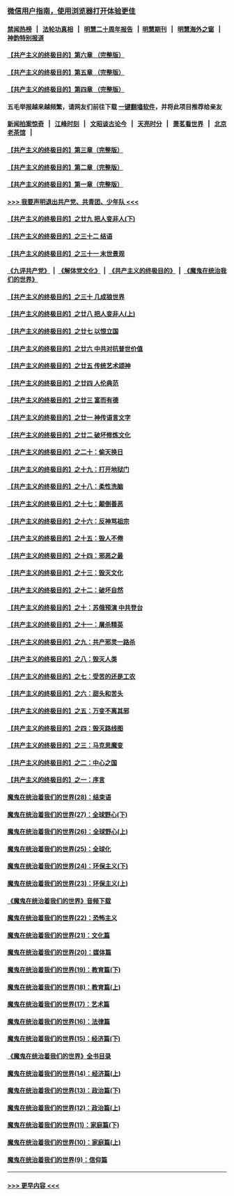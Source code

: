 ### [微信用户指南，使用浏览器打开体验更佳](https://github.com/gfw-breaker/banned-news1/blob/master/indexes/wechat-guide.md?t=0)
#### [禁闻热榜](热点新闻.md?t=0)  &nbsp;&nbsp;|&nbsp;&nbsp; [法轮功真相](https://github.com/gfw-breaker/truth/blob/master/README.md?t=0) &nbsp;&nbsp;|&nbsp;&nbsp; [明慧二十周年报告](https://github.com/gfw-breaker/mh-reports/blob/master/README.md?t=0) &nbsp;&nbsp;|&nbsp;&nbsp;[明慧期刊](https://github.com/gfw-breaker/mh-qikan) &nbsp;&nbsp;|&nbsp;&nbsp; [明慧海外之窗](https://github.com/gfw-breaker/mh-news/blob/master/README.md?t=0) &nbsp;&nbsp;|&nbsp;&nbsp; [神韵特别报道](https://github.com/gfw-breaker/mh-news/blob/master/shenyun.md?t=0)
#### [【共产主义的终极目的】第六章 （完整版）](../pages/nsc422/n11428913.md?t=02100433) 
#### [【共产主义的终极目的】第五章 （完整版）](../pages/nsc422/n11428912.md?t=02100433) 
#### [【共产主义的终极目的】第四章 （完整版）](../pages/nsc422/n11428907.md?t=02100433) 
#### 五毛举报越来越频繁，请网友们前往下载 [一键翻墙软件](https://github.com/gfw-breaker/ssr-accounts)，并将此项目推荐给亲友
#### [新闻拍案惊奇](https://github.com/gfw-breaker/banned-news1/blob/master/pages/link4.md) &nbsp;&nbsp;|&nbsp;&nbsp; [江峰时刻](https://github.com/gfw-breaker/banned-news1/blob/master/pages/link4.md) &nbsp;&nbsp;|&nbsp;&nbsp; [文昭谈古论今](https://github.com/gfw-breaker/banned-news1/blob/master/pages/link4.md) &nbsp;&nbsp;|&nbsp;&nbsp; [天亮时分](https://github.com/gfw-breaker/banned-news1/blob/master/pages/link4.md) &nbsp;&nbsp;|&nbsp;&nbsp; [萧茗看世界](https://github.com/gfw-breaker/banned-news1/blob/master/pages/link4.md) &nbsp;&nbsp;|&nbsp;&nbsp; [北京老茶馆](https://github.com/gfw-breaker/banned-news1/blob/master/pages/link4.md) &nbsp;&nbsp;|&nbsp;&nbsp; 
#### [【共产主义的终极目的】第三章（完整版）](../pages/nsc422/n11428848.md?t=02100433) 
#### [【共产主义的终极目的】第二章（完整版）](../pages/nsc422/n11428831.md?t=02100433) 
#### [【共产主义的终极目的】第一章（完整版）](../pages/nsc422/n11417651.md?t=02100433) 
#### [>>> 我要声明退出共产党、共青团、少年队 <<<](https://github.com/begood0513/goodnews/blob/master/quit/letter.md) 
#### [【共产主义的终极目的】之廿九 把人变非人(下)](../pages/nsc422/n11344140.md?t=02100433) 
#### [【共产主义的终极目的】之三十二 结语](../pages/nsc422/n11360535.md?t=02100433) 
#### [【共产主义的终极目的】之三十一 末世景观](../pages/nsc422/n11351129.md?t=02100433) 
#### [《九评共产党》](https://github.com/begood0513/9ping.md/blob/master/README.md) &nbsp;|&nbsp; [《解体党文化》](../../../../jtdwh.md/blob/master/README.md)  &nbsp;|&nbsp; [《共产主义的终极目的》](../../../../gczydzjmd.md/blob/master/README.md) &nbsp;|&nbsp; [《魔鬼在统治我们的世界》](../../../../mgztzwmdsj.md/blob/master/README.md) 
#### [【共产主义的终极目的】之三十 几成狼世界](../pages/nsc422/n11348280.md?t=02100433) 
#### [【共产主义的终极目的】之廿八 把人变非人(上)](../pages/nsc422/n11340492.md?t=02100433) 
#### [【共产主义的终极目的】之廿七 以恨立国](../pages/nsc422/n11336944.md?t=02100433) 
#### [【共产主义的终极目的】之廿六 中共对抗普世价值](../pages/nsc422/n11324785.md?t=02100433) 
#### [【共产主义的终极目的】之廿五 传统艺术颂神](../pages/nsc422/n11296396.md?t=02100433) 
#### [【共产主义的终极目的】之廿四 人伦典范](../pages/nsc422/n11296397.md?t=02100433) 
#### [【共产主义的终极目的】之廿三 富而有德](../pages/nsc422/n11283598.md?t=02100433) 
#### [【共产主义的终极目的】之廿一 神传语言文字](../pages/nsc422/n11263265.md?t=02100433) 
#### [【共产主义的终极目的】之廿二 破坏修炼文化](../pages/nsc422/n11245728.md?t=02100433) 
#### [【共产主义的终极目的】之二十：偷天换日](../pages/nsc422/n11238846.md?t=02100433) 
#### [【共产主义的终极目的】之十九：打开地狱门](../pages/nsc422/n11206376.md?t=02100433) 
#### [【共产主义的终极目的】之十八：柔性洗脑](../pages/nsc422/n11199994.md?t=02100433) 
#### [【共产主义的终极目的】之十七：颠倒善恶](../pages/nsc422/n11179782.md?t=02100433) 
#### [【共产主义的终极目的】之十六：反神骂祖宗](../pages/nsc422/n11166798.md?t=02100433) 
#### [【共产主义的终极目的】之十五：毁人不倦](../pages/nsc422/n11166792.md?t=02100433) 
#### [【共产主义的终极目的】之十四：邪恶之最](../pages/nsc422/n11150249.md?t=02100433) 
#### [【共产主义的终极目的】之十三：毁灭文化](../pages/nsc422/n11135227.md?t=02100433) 
#### [【共产主义的终极目的】之十二：破坏自然](../pages/nsc422/n11135214.md?t=02100433) 
#### [【共产主义的终极目的】之十：苏俄预演 中共登台](../pages/nsc422/n11118424.md?t=02100433) 
#### [【共产主义的终极目的】之十一：屠杀精英](../pages/nsc422/n11118442.md?t=02100433) 
#### [【共产主义的终极目的】之九：共产邪灵一路杀](../pages/nsc422/n11114139.md?t=02100433) 
#### [【共产主义的终极目的】之八：毁灭人类](../pages/nsc422/n11108503.md?t=02100433) 
#### [【共产主义的终极目的】之七：受苦的还是工农](../pages/nsc422/n11101809.md?t=02100433) 
#### [【共产主义的终极目的】之六：甜头和苦头](../pages/nsc422/n11096971.md?t=02100433) 
#### [【共产主义的终极目的】之五：万变不离其邪](../pages/nsc422/n11091285.md?t=02100433) 
#### [【共产主义的终极目的】之四：毁灭路线图](../pages/nsc422/n11086284.md?t=02100433) 
#### [【共产主义的终极目的】之三：马克思魔变](../pages/nsc422/n11061941.md?t=02100433) 
#### [【共产主义的终极目的】之二：中心之国](../pages/nsc422/n11047728.md?t=02100433) 
#### [【共产主义的终极目的】之一：序言](../pages/nsc422/n11086077.md?t=02100433) 
#### [魔鬼在统治着我们的世界(28)：结束语](../pages/nsc422/n10936246.md?t=02100433) 
#### [魔鬼在统治着我们的世界(27)：全球野心(下)](../pages/nsc422/n10928319.md?t=02100433) 
#### [魔鬼在统治着我们的世界(26)：全球野心(上)](../pages/nsc422/n10900318.md?t=02100433) 
#### [魔鬼在统治着我们的世界(25)：全球化](../pages/nsc422/n10788205.md?t=02100433) 
#### [魔鬼在统治着我们的世界(24)：环保主义(下)](../pages/nsc422/n10695307.md?t=02100433) 
#### [魔鬼在统治着我们的世界(23)：环保主义(上)](../pages/nsc422/n10688613.md?t=02100433) 
#### [《魔鬼在统治着我们的世界》音频下载](../pages/nsc422/n10635553.md?t=02100433) 
#### [魔鬼在统治着我们的世界(22)：恐怖主义](../pages/nsc422/n10614727.md?t=02100433) 
#### [魔鬼在统治着我们的世界(21)：文化篇](../pages/nsc422/n10597706.md?t=02100433) 
#### [魔鬼在统治着我们的世界(20)：媒体篇](../pages/nsc422/n10586579.md?t=02100433) 
#### [魔鬼在统治着我们的世界(19)：教育篇(下)](../pages/nsc422/n10564808.md?t=02100433) 
#### [魔鬼在统治着我们的世界(18)：教育篇(上)](../pages/nsc422/n10526970.md?t=02100433) 
#### [魔鬼在统治着我们的世界(17)：艺术篇](../pages/nsc422/n10499093.md?t=02100433) 
#### [魔鬼在统治着我们的世界(16)：法律篇](../pages/nsc422/n10485969.md?t=02100433) 
#### [魔鬼在统治着我们的世界(15)：经济篇(下)](../pages/nsc422/n10469975.md?t=02100433) 
#### [《魔鬼在统治着我们的世界》全书目录](../pages/nsc422/n10464261.md?t=02100433) 
#### [魔鬼在统治着我们的世界(14)：经济篇(上)](../pages/nsc422/n10457370.md?t=02100433) 
#### [魔鬼在统治着我们的世界(13)：政治篇(下)](../pages/nsc422/n10448270.md?t=02100433) 
#### [魔鬼在统治着我们的世界(12)：政治篇(上)](../pages/nsc422/n10444576.md?t=02100433) 
#### [魔鬼在统治着我们的世界(11)：家庭篇(下)](../pages/nsc422/n10440961.md?t=02100433) 
#### [魔鬼在统治着我们的世界(10)：家庭篇(上)](../pages/nsc422/n10435448.md?t=02100433) 
#### [魔鬼在统治着我们的世界(9)：信仰篇](../pages/nsc422/n10432159.md?t=02100433) 

----
#### [ >>> 更早内容 <<< ](../indexes/nsc422-earlier.md)
